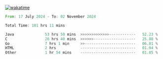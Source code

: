 [![wakatime](https://wakatime.com/badge/user/5970ac98-85fb-4bfd-a7d8-142e7d5bd274.svg)](https://wakatime.com/@5970ac98-85fb-4bfd-a7d8-142e7d5bd274)

<!--START_SECTION:waka-->

```rust
From: 17 July 2024 - To: 02 November 2024

Total Time: 101 hrs 11 mins

Java              53 hrs 50 mins  >>>>>>>>>>>>>------------   52.23 %
C                 26 hrs 40 mins  >>>>>>-------------------   25.88 %
Go                7 hrs 1 min     >>-----------------------   06.81 %
HTML              2 hrs           -------------------------   01.94 %
Other             1 hr 54 mins    -------------------------   01.85 %
```

<!--END_SECTION:waka-->
